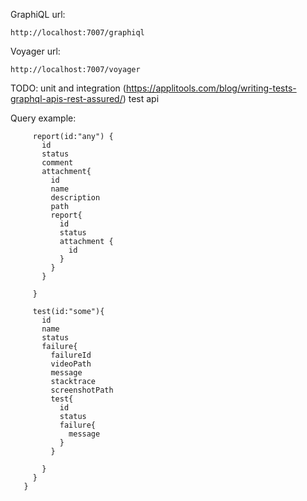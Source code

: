 GraphiQL url:

```http://localhost:7007/graphiql```

Voyager url:

```http://localhost:7007/voyager```

TODO:
unit and integration (https://applitools.com/blog/writing-tests-graphql-apis-rest-assured/) test api

Query example:
```{
     report(id:"any") {
       id
       status
       comment
       attachment{
         id
         name
         description
         path
         report{
           id
           status
           attachment {
             id
           }
         }
       }
       
     }
     
     test(id:"some"){
       id
       name
       status
       failure{
         failureId
         videoPath
         message
         stacktrace
         screenshotPath
         test{
           id
           status
           failure{
             message
           }
         }
         
       }
     }
   }
```